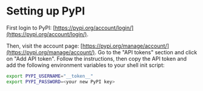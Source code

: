 # Setting up PyPI

First login to PyPI: [https://pypi.org/account/login/](https://pypi.org/account/login/).

Then, visit the account page: [https://pypi.org/manage/account/](https://pypi.org/manage/account/). Go to the "API tokens" section and click on "Add API token". Follow the instructions, then copy the API token and add the following environment variables to your shell init script:

```bash
export PYPI_USERNAME="__token__"
export PYPI_PASSWORD=<your new PyPI key>
```
